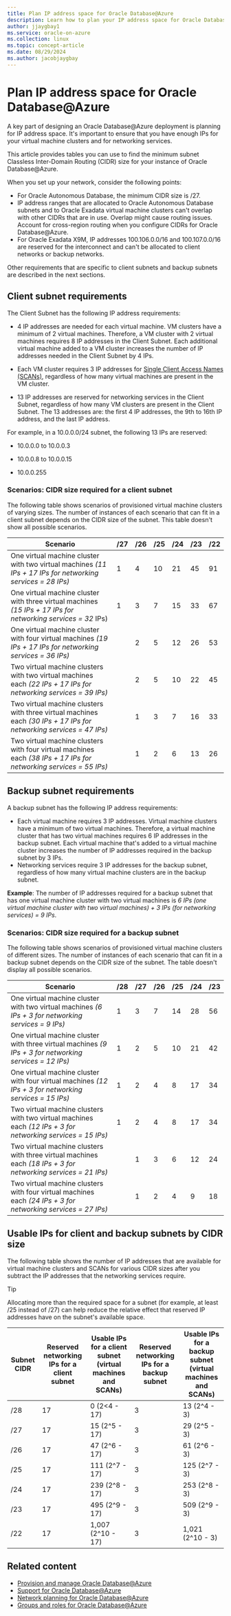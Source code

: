 ```yaml
---
title: Plan IP address space for Oracle Database@Azure
description: Learn how to plan your IP address space for Oracle Database@Azure.
author: jjaygbay1
ms.service: oracle-on-azure
ms.collection: linux
ms.topic: concept-article
ms.date: 08/29/2024
ms.author: jacobjaygbay
---
```


# Plan IP address space for Oracle Database@Azure

A key part of designing an Oracle Database@Azure deployment is planning for IP address space. It's important to ensure that you have enough IPs for your virtual machine clusters and for networking services.

This article provides tables you can use to find the minimum subnet Classless Inter-Domain Routing (CIDR) size for your instance of Oracle Database@Azure.

When you set up your network, consider the following points:

- For Oracle Autonomous Database, the minimum CIDR size is /27.
- IP address ranges that are allocated to Oracle Autonomous Database subnets and to Oracle Exadata virtual machine clusters can't overlap with other CIDRs that are in use. Overlap might cause routing issues. Account for cross-region routing when you configure CIDRs for Oracle Database@Azure.
- For Oracle Exadata X9M, IP addresses 100.106.0.0/16 and 100.107.0.0/16 are reserved for the interconnect and can't be allocated to client networks or backup networks.

Other requirements that are specific to client subnets and backup subnets are described in the next sections.

## Client subnet requirements

The Client Subnet has the following IP address requirements:

- 4 IP addresses are needed for each virtual machine. VM clusters have a minimum of 2 virtual machines. Therefore, a VM cluster with 2 virtual machines requires 8 IP addresses in the Client Subnet. Each additional virtual machine added to a VM cluster increases the number of IP addresses needed in the Client Subnet by 4 IPs.

- Each VM cluster requires 3 IP addresses for [Single Client Access Names (SCANs)](https://docs.oracle.com/en/cloud/paas/exadata-cloud/csexa/connect-db-using-net-services.html), regardless of how many virtual machines are present in the VM cluster.

- 13 IP addresses are reserved for networking services in the Client Subnet, regardless of how many VM clusters are present in the Client Subnet. The 13 addresses are: the first 4 IP addresses, the 9th to 16th IP address, and the last IP address.

For example, in a 10.0.0.0/24 subnet, the following 13 IPs are reserved:

- 10.0.0.0 to 10.0.0.3

- 10.0.0.8 to 10.0.0.15

- 10.0.0.255

### Scenarios: CIDR size required for a client subnet

The following table shows scenarios of provisioned virtual machine clusters of varying sizes. The number of instances of each scenario that can fit in a client subnet depends on the CIDR size of the subnet. This table doesn't show all possible scenarios.

|Scenario|/27|/26|/25|/24|/23|/22|
|--------|---|---|---|---|---|---|
|One virtual machine cluster with two virtual machines *(11 IPs + 17 IPs for networking services = 28 IPs)*|1|4|10|21|45|91|
|One virtual machine cluster with three virtual machines *(15 IPs + 17 IPs for networking services = 32* IPs)|1|3|7|15|33|67|
|One virtual machine cluster with four virtual machines *(19 IPs + 17 IPs for networking services = 36 IPs)*| |2|5|12|26|53|
|Two virtual machine clusters with two virtual machines each *(22 IPs + 17 IPs for networking services = 39 IPs)*| |2|5|10|22|45|
|Two virtual machine clusters with three virtual machines each *(30 IPs + 17 IPs for networking services = 47 IPs)*| |1|3|7|16|33|
|Two virtual machine clusters with four virtual machines each *(38 IPs + 17 IPs for networking services = 55 IPs)*| |1|2|6|13|26|

## Backup subnet requirements

A backup subnet has the following IP address requirements:

- Each virtual machine requires 3 IP addresses. Virtual machine clusters have a minimum of two virtual machines. Therefore, a virtual machine cluster that has two virtual machines requires 6 IP addresses in the backup subnet. Each virtual machine that's added to a virtual machine cluster increases the number of IP addresses required in the backup subnet by 3 IPs.
- Networking services require 3 IP addresses for the backup subnet, regardless of how many virtual machine clusters are in the backup subnet.

**Example**: The number of IP addresses required for a backup subnet that has one virtual machine cluster with two virtual machines is *6 IPs (one virtual machine cluster with two virtual machines) + 3 IPs (for networking services) = 9 IPs*.

### Scenarios: CIDR size required for a backup subnet

The following table shows scenarios of provisioned virtual machine clusters of different sizes. The number of instances of each scenario that can fit in a backup subnet depends on the CIDR size of the subnet. The table doesn't display all possible scenarios.

|Scenario|/28|/27|/26|/25|/24|/23|
|--------|---|---|---|---|---|---|
|One virtual machine cluster with two virtual machines *(6 IPs + 3 for networking services = 9 IPs)*|1|3|7|14|28|56|
|One virtual machine cluster with three virtual machines *(9 IPs + 3 for networking services = 12 IPs)*|1|2|5|10|21|42|
|One virtual machine cluster with four virtual machines *(12 IPs + 3 for networking services = 15 IPs)*|1|2|4|8|17|34|
|Two virtual machine clusters with two virtual machines each *(12 IPs + 3 for networking services = 15 IPs)*|1|2|4|8|17|34|
|Two virtual machine clusters with three virtual machines each *(18 IPs + 3 for networking services = 21 IPs)*| |1|3|6|12|24|
|Two virtual machine clusters with four virtual machines each *(24 IPs + 3 for networking services = 27 IPs)*| |1|2|4|9|18|

## Usable IPs for client and backup subnets by CIDR size

The following table shows the number of IP addresses that are available for virtual machine clusters and SCANs for various CIDR sizes after you subtract the IP addresses that the networking services require.

> [!TIP]
> Allocating more than the required space for a subnet (for example, at least /25 instead of /27) can help reduce the relative effect that reserved IP addresses have on the subnet's available space.

|Subnet CIDR|Reserved networking IPs for a client subnet|Usable IPs for a client subnet (virtual machines and SCANs)|Reserved networking IPs for a backup subnet|Usable IPs for a backup subnet (virtual machines and SCANs)|
|-----------|-----------------------------------------|-----------------------------------------------------------|-----------------------------------------|-----------------------------------------------------------|
|/28|17|0 (2<4 - 17)|3|13 (2^4 - 3)|
|/27|17|15 (2^5 - 17)|3|29 (2^5 - 3)|
|/26|17|47 (2^6 - 17)|3|61 (2^6 - 3)|
|/25|17|111 (2^7 - 17)|3|125 (2^7 - 3)|
|/24|17|239 (2^8 - 17)|3|253 (2^8 - 3)|
|/23|17|495 (2^9 - 17)|3|509 (2^9 - 3)|
|/22|17|1,007 (2^10 - 17)|3|1,021 (2^10 - 3)|

## Related content

- [Provision and manage Oracle Database@Azure](provision-oracle-database.md)
- [Support for Oracle Database@Azure](oracle-database-support.md)
- [Network planning for Oracle Database@Azure](oracle-database-network-plan.md)
- [Groups and roles for Oracle Database@Azure](oracle-database-groups-roles.md)
